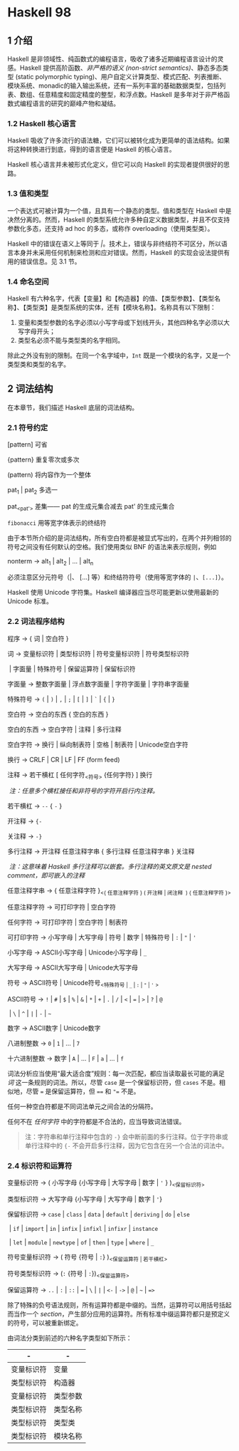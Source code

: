 # Haskell 98

## 1    介绍

Haskell 是非领域性、纯函数式的编程语言，吸收了诸多近期编程语言设计的灵感。Haskell 提供高阶函数、*非严格的语义 (non-strict semantics)*、静态多态类型 (static polymorphic typing)、用户自定义计算类型、模式匹配、列表推断、模块系统、monadic的输入输出系统，还有一系列丰富的基础数据类型，包括列表、数组、任意精度和固定精度的整型，和浮点数。Haskell 是多年对于非严格函数式编程语言的研究的巅峰产物和凝结。

### 1.2    Haskell 核心语言

Haskell 吸收了许多流行的语法糖，它们可以被转化成为更简单的语法结构。如果将这种转换进行到底，得到的语言便是 Haskell 的核心语言。

Haskell 核心语言并未被形式化定义，但它可以向 Haskell 的实现者提供很好的思路。

### 1.3    值和类型

一个表达式可被计算为一个值，且具有一个静态的类型。值和类型在 Haskell 中是决然分离的。然而，Haskell 的类型系统允许多种自定义数据类型，并且不仅支持参数化多态，还支持 ad hoc 的多态，或称作 overloading（使用类型类）。

Haskell 中的错误在语义上等同于 _|_。技术上，错误与非终结符不可区分，所以语言本身并未采用任何机制来检测和应对错误。然而，Haskell 的实现会设法提供有用的错误信息。见 3.1 节。

### 1.4    命名空间

Haskell 有六种名字，代表【变量】和【构造器】的值、【类型参数】、【类型名称】、【类型类】是类型系统的实体，还有【模块名称】。名称具有以下限制：

1. 变量和类型参数的名字必须以小写字母或下划线开头，其他四种名字必须以大写字母开头；
2. 类型名必须不能与类型类的名字相同。

除此之外没有别的限制。在同一个名字域中，`Int` 既是一个模块的名字，又是一个类型类和类型的名字。

## 2    词法结构

在本章节，我们描述 Haskell 底层的词法结构。

### 2.1    符号约定

[pattern]     可省

{pattern}     重复零次或多次

(pattern)      将内容作为一个整体

pat<sub>1</sub> | pat<sub>2</sub>  多选一

pat<sub>&lt;pat'&gt;</sub>       差集—— pat 的生成元集合减去 pat' 的生成元集合

`fibonacci` 用等宽字体表示的终结符



由于本节所介绍的是词法结构，所有空白符都是被显式写出的，在两个并列相邻的符号之间没有任何默认的空格。我们使用类似 BNF 的语法来表示规则，例如

nonterm    ->  alt<sub>1</sub> | alt<sub>2</sub> | ... | alt<sub>n</sub>

必须注意区分元符号（|、 [...] 等）和终结符符号（使用等宽字体的 `|`、`[...]`）。

Haskell 使用 Unicode 字符集。Haskell 编译器应当尽可能更新以使用最新的 Unicode 标准。

### 2.2    词法程序结构

程序     ->  { 词 | 空白符 }

词         ->  变量标识符 | 类型标识符 | 符号变量标识符 | 符号类型标识符

​              |  字面量 | 特殊符号 | 保留运算符 | 保留标识符 

字面量  ->  整数字面量 | 浮点数字面量 | 字符字面量 | 字符串字面量

特殊符号 ->  `(` | `)` | `,` | `;` | `[` | `]` | `` ` `` | `{` | `}`

空白符  ->  空白的东西 { 空白的东西 }

空白的东西 ->  空白字符 | 注释 | 多行注释

空白字符 ->  换行 | 纵向制表符 | 空格 | 制表符 | Unicode空白字符

换行      ->  CRLF | CR | LF | FF (form feed)

注释      ->  若干横杠 [ 任何字符<sub>&lt;符号&gt;</sub> {任何字符} ] 换行

​    *注：任意多个横杠接任和非符号的字符开启行内注释。*

若干横杠 ->  `--` { `-` }

开注释  ->  `{-`

关注释  ->  `-}`

多行注释 -> 开注释 任意注释字串 { 多行注释 任意注释字串 } 关注释

​    *注：这意味着 Haskell 多行注释可以嵌套。多行注释的英文原文是 nested comment，即可嵌入的注释*

任意注释字串 ->  { 任意注释字符 }<sub>&lt;{ 任意注释字符 } ( 开注释 | 闭注释  ) { 任意注释字符 }&gt;</sub>

任意注释字符 ->  可打印字符 | 空白字符

任何字符 ->  可打印字符 | 空白字符 | 制表符

可打印字符 ->  小写字母 | 大写字母 | 符号 | 数字 | 特殊符号 | `:` | `"` | `'`

小写字母 -> ASCII小写字母 | Unicode小写字母 | `_`

大写字母 -> ASCII大写字母 | Unicode大写字母

符号     -> ASCII符号 | Unicode符号<sub>&lt;特殊符号 | `_` | `:` | `"` | `'` &gt;</sub>

ASCII符号 -> `!` | `#` | `$` | `%` | `&` | `*` | `+` | `.` | `/` | `<` | `=` | `>` | `?` | `@`

​                   | `\` | `^` | `|` | `-` | `~`

数字    ->  ASCII数字 | Unicode数字

八进制整数 -> `0` | `1` | ... | `7`

十六进制整数 -> 数字 | `A` | ... | `F` | `a` | ... | `f`



词法分析应当使用“最大适合度”规则：每一次匹配，都应当读取最长可能的满足 *词* 这一条规则的词法。所以，尽管 `case` 是一个保留标识符，但 `cases` 不是。相似地，尽管 `=` 是保留运算符，但 `==` 和 `"=` 不是。

任何一种空白符都是不同词法单元之间合法的分隔符。

任何不在 *任何字符* 中的字符都是不合法的，应当导致词法错误。

>  注：字符串和单行注释中包含的 `-}` 会中断前面的多行注释。位于字符串或单行注释中的 `{-` 不会开启多行注释，因为它包含在另一个合法的词法中。

### 2.4    标识符和运算符

变量标识符    ->  ( 小写字母 {小写字母 | 大写字母 | 数字 | `'` } )<sub>&lt;保留标识符&gt;</sub>

类型标识符    ->  大写字母 {小写字母 | 大写字母 | 数字 | `'`}

保留标识符    ->  `case` | `class` | `data` | `default` | `deriving` | `do` | `else`

​                        |  `if` | `import` | `in` | `infix` | `infixl` | `infixr` | `instance`

​                        |  `let` | `module` | `newtype` | `of` | `then` | `type` | `where` | `_`

符号变量标识符 ->  ( 符号 {符号 | `:`} )<sub>&lt;保留运算符 | 若干横杠&gt;</sub>

符号类型标识符 ->  (`:` {符号 | `:`})<sub>&lt;保留运算符&gt;</sub>

保留运算符    ->  `..` | `:` | `::` | `=` | `\` | `|` | `<-` | `->` | `@` | `~` | `=>`

除了特殊的负号语法规则，所有运算符都是中缀的。当然，运算符可以用括号括起而当作一个 *section*，产生部分应用的运算符。所有标准中缀运算符都只是预定义的符号，可以被重新绑定。



由词法分类到前述的六种名字类型如下所示：

| -          | -        |
| ---------- | -------- |
| 变量标识符 | 变量     |
| 类型标识符 | 构造器   |
| 变量标识符 | 类型参数 |
| 类型标识符 | 类型名称 |
| 类型标识符 | 类型类   |
| 类型标识符 | 模块名称 |


